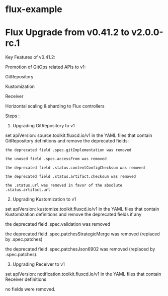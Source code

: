 # flux-example

# Flux Upgrade from v0.41.2 to v2.0.0-rc.1


Key Features of v0.41.2:

 Promotion of GitOps related APIs to v1:

GitRepository

Kustomization

Receiver

Horizontal scaling & sharding to Flux controllers

 

Steps :

 1. Upgrading GitRepository to v1

  set apiVersion: source.toolkit.fluxcd.io/v1 in the YAML files that contain GitRepository definitions and remove the deprecated fields:

    the deprecated field .spec.gitImplementation was removed

    the unused field .spec.accessFrom was removed

    the deprecated field .status.contentConfigChecksum was removed

    the deprecated field .status.artifact.checksum was removed

    the .status.url was removed in favor of the absolute .status.artifact.url

2. Upgrading Kustomization to v1

 set apiVersion: kustomize.toolkit.fluxcd.io/v1 in the YAML files that contain Kustomization definitions and remove the deprecated fields if any

   the deprecated field .spec.validation was removed

   the deprecated field .spec.patchesStrategicMerge was removed (replaced by .spec.patches)

   the deprecated field .spec.patchesJson6902 was removed (replaced by .spec.patches).

3. Upgrading Receiver to v1

 set apiVersion: notification.toolkit.fluxcd.io/v1 in the YAML files that contain Receiver definitions

   no fields were removed.
